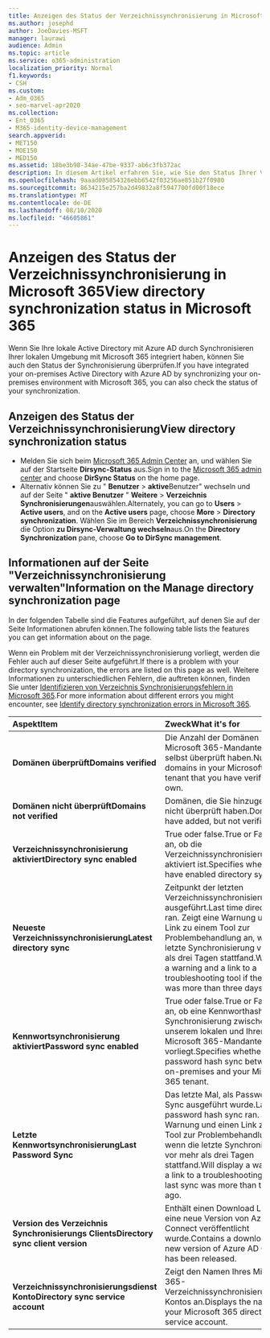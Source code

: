 ```yaml
---
title: Anzeigen des Status der Verzeichnissynchronisierung in Microsoft 365
ms.author: josephd
author: JoeDavies-MSFT
manager: laurawi
audience: Admin
ms.topic: article
ms.service: o365-administration
localization_priority: Normal
f1.keywords:
- CSH
ms.custom:
- Adm_O365
- seo-marvel-apr2020
ms.collection:
- Ent_O365
- M365-identity-device-management
search.appverid:
- MET150
- MOE150
- MED150
ms.assetid: 18be3b98-34ae-47be-9337-ab6c3fb372ac
description: In diesem Artikel erfahren Sie, wie Sie den Status Ihrer Verzeichnissynchronisierung in Office 365 überprüfen können.
ms.openlocfilehash: 9aaad085854326ebb6542f03256ae851b27f0980
ms.sourcegitcommit: 8634215e257ba2d49832a8f5947700fd00f18ece
ms.translationtype: MT
ms.contentlocale: de-DE
ms.lasthandoff: 08/10/2020
ms.locfileid: "46605861"
---
```

# <a name="view-directory-synchronization-status-in-microsoft-365"></a><span data-ttu-id="7b9c6-103">Anzeigen des Status der Verzeichnissynchronisierung in Microsoft 365</span><span class="sxs-lookup"><span data-stu-id="7b9c6-103">View directory synchronization status in Microsoft 365</span></span>

<span data-ttu-id="7b9c6-104">Wenn Sie Ihre lokale Active Directory mit Azure AD durch Synchronisieren Ihrer lokalen Umgebung mit Microsoft 365 integriert haben, können Sie auch den Status der Synchronisierung überprüfen.</span><span class="sxs-lookup"><span data-stu-id="7b9c6-104">If you have integrated your on-premises Active Directory with Azure AD by synchronizing your on-premises environment with Microsoft 365, you can also check the status of your synchronization.</span></span>
  
## <a name="view-directory-synchronization-status"></a><span data-ttu-id="7b9c6-105">Anzeigen des Status der Verzeichnissynchronisierung</span><span class="sxs-lookup"><span data-stu-id="7b9c6-105">View directory synchronization status</span></span>

- <span data-ttu-id="7b9c6-106">Melden Sie sich beim [Microsoft 365 Admin Center](https://admin.microsoft.com) an, und wählen Sie auf der Startseite **Dirsync-Status** aus.</span><span class="sxs-lookup"><span data-stu-id="7b9c6-106">Sign in to the [Microsoft 365 admin center](https://admin.microsoft.com) and choose **DirSync Status** on the home page.</span></span>
- <span data-ttu-id="7b9c6-107">Alternativ können Sie zu " **Benutzer** \> **aktive**Benutzer" wechseln und auf der Seite " **aktive Benutzer** " **Weitere** \> **Verzeichnis Synchronisierungen**auswählen.</span><span class="sxs-lookup"><span data-stu-id="7b9c6-107">Alternately, you can go to **Users** \> **Active users**, and on the **Active users** page, choose **More** \> **Directory synchronization**.</span></span> <span data-ttu-id="7b9c6-108">Wählen Sie im Bereich **Verzeichnissynchronisierung** die Option **zu Dirsync-Verwaltung wechseln**aus.</span><span class="sxs-lookup"><span data-stu-id="7b9c6-108">On the **Directory Synchronization** pane, choose **Go to DirSync management**.</span></span>

## <a name="information-on-the-manage-directory-synchronization-page"></a><span data-ttu-id="7b9c6-109">Informationen auf der Seite "Verzeichnissynchronisierung verwalten"</span><span class="sxs-lookup"><span data-stu-id="7b9c6-109">Information on the Manage directory synchronization page</span></span>

<span data-ttu-id="7b9c6-110">In der folgenden Tabelle sind die Features aufgeführt, auf denen Sie auf der Seite Informationen abrufen können.</span><span class="sxs-lookup"><span data-stu-id="7b9c6-110">The following table lists the features you can get information about on the page.</span></span>
  
<span data-ttu-id="7b9c6-111">Wenn ein Problem mit der Verzeichnissynchronisierung vorliegt, werden die Fehler auch auf dieser Seite aufgeführt.</span><span class="sxs-lookup"><span data-stu-id="7b9c6-111">If there is a problem with your directory synchronization, the errors are listed on this page as well.</span></span> <span data-ttu-id="7b9c6-112">Weitere Informationen zu unterschiedlichen Fehlern, die auftreten können, finden Sie unter [Identifizieren von Verzeichnis Synchronisierungsfehlern in Microsoft 365](identify-directory-synchronization-errors.md).</span><span class="sxs-lookup"><span data-stu-id="7b9c6-112">For more information about different errors you might encounter, see [Identify directory synchronization errors in Microsoft 365](identify-directory-synchronization-errors.md).</span></span>
  
|<span data-ttu-id="7b9c6-113">**Aspekt**</span><span class="sxs-lookup"><span data-stu-id="7b9c6-113">**Item**</span></span>|<span data-ttu-id="7b9c6-114">**Zweck**</span><span class="sxs-lookup"><span data-stu-id="7b9c6-114">**What it's for**</span></span>|
|:-----|:-----|
|<span data-ttu-id="7b9c6-115">**Domänen überprüft**</span><span class="sxs-lookup"><span data-stu-id="7b9c6-115">**Domains verified**</span></span> | <span data-ttu-id="7b9c6-116">Die Anzahl der Domänen in Ihrem Microsoft 365-Mandanten, die Sie selbst überprüft haben.</span><span class="sxs-lookup"><span data-stu-id="7b9c6-116">Number of domains in your Microsoft 365 tenant that you have verified you own.</span></span> |
|<span data-ttu-id="7b9c6-117">**Domänen nicht überprüft**</span><span class="sxs-lookup"><span data-stu-id="7b9c6-117">**Domains not verified**</span></span> | <span data-ttu-id="7b9c6-118">Domänen, die Sie hinzugefügt, aber nicht überprüft haben.</span><span class="sxs-lookup"><span data-stu-id="7b9c6-118">Domains you have added, but not verified.</span></span> |
|<span data-ttu-id="7b9c6-119">**Verzeichnissynchronisierung aktiviert**</span><span class="sxs-lookup"><span data-stu-id="7b9c6-119">**Directory sync enabled**</span></span> |<span data-ttu-id="7b9c6-120">True oder false.</span><span class="sxs-lookup"><span data-stu-id="7b9c6-120">True or False.</span></span> <span data-ttu-id="7b9c6-121">Gibt an, ob die Verzeichnissynchronisierung aktiviert ist.</span><span class="sxs-lookup"><span data-stu-id="7b9c6-121">Specifies whether you have enabled directory sync.</span></span> |
|<span data-ttu-id="7b9c6-122">**Neueste Verzeichnissynchronisierung**</span><span class="sxs-lookup"><span data-stu-id="7b9c6-122">**Latest directory sync**</span></span> | <span data-ttu-id="7b9c6-123">Zeitpunkt der letzten Verzeichnissynchronisierung wurde ausgeführt.</span><span class="sxs-lookup"><span data-stu-id="7b9c6-123">Last time directory sync ran.</span></span> <span data-ttu-id="7b9c6-124">Zeigt eine Warnung und einen Link zu einem Tool zur Problembehandlung an, wenn die letzte Synchronisierung vor mehr als drei Tagen stattfand.</span><span class="sxs-lookup"><span data-stu-id="7b9c6-124">Will display a warning and a link to a troubleshooting tool if the last sync was more than three days ago.</span></span> |
|<span data-ttu-id="7b9c6-125">**Kennwortsynchronisierung aktiviert**</span><span class="sxs-lookup"><span data-stu-id="7b9c6-125">**Password sync enabled**</span></span> | <span data-ttu-id="7b9c6-126">True oder false.</span><span class="sxs-lookup"><span data-stu-id="7b9c6-126">True or False.</span></span> <span data-ttu-id="7b9c6-127">Gibt an, ob eine Kennworthash Synchronisierung zwischen unserem lokalen und Ihrem Microsoft 365-Mandanten vorliegt.</span><span class="sxs-lookup"><span data-stu-id="7b9c6-127">Specifies whether you have password hash sync between our on-premises and your Microsoft 365 tenant.</span></span> |
|<span data-ttu-id="7b9c6-128">**Letzte Kennwortsynchronisierung**</span><span class="sxs-lookup"><span data-stu-id="7b9c6-128">**Last Password Sync**</span></span> | <span data-ttu-id="7b9c6-129">Das letzte Mal, als Password Hash Sync ausgeführt wurde.</span><span class="sxs-lookup"><span data-stu-id="7b9c6-129">Last time password hash sync ran.</span></span> <span data-ttu-id="7b9c6-130">Zeigt eine Warnung und einen Link zu einem Tool zur Problembehandlung an, wenn die letzte Synchronisierung vor mehr als drei Tagen stattfand.</span><span class="sxs-lookup"><span data-stu-id="7b9c6-130">Will display a warning and a link to a troubleshooting tool if the last sync was more than three days ago.</span></span> |
|<span data-ttu-id="7b9c6-131">**Version des Verzeichnis Synchronisierungs Clients**</span><span class="sxs-lookup"><span data-stu-id="7b9c6-131">**Directory sync client version**</span></span> | <span data-ttu-id="7b9c6-132">Enthält einen Download Link, wenn eine neue Version von Azure AD Connect veröffentlicht wurde.</span><span class="sxs-lookup"><span data-stu-id="7b9c6-132">Contains a download link if a new version of Azure AD Connect has been released.</span></span> |
|<span data-ttu-id="7b9c6-133">**Verzeichnissynchronisierungsdienst Konto**</span><span class="sxs-lookup"><span data-stu-id="7b9c6-133">**Directory sync service account**</span></span> | <span data-ttu-id="7b9c6-134">Zeigt den Namen Ihres Microsoft 365-Verzeichnissynchronisierungsdienst Kontos an.</span><span class="sxs-lookup"><span data-stu-id="7b9c6-134">Displays the name of your Microsoft 365 directory sync service account.</span></span> |